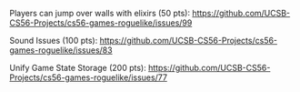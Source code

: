 Players can jump over walls with elixirs (50 pts): https://github.com/UCSB-CS56-Projects/cs56-games-roguelike/issues/99

Sound Issues (100 pts): https://github.com/UCSB-CS56-Projects/cs56-games-roguelike/issues/83

Unify Game State Storage (200 pts): https://github.com/UCSB-CS56-Projects/cs56-games-roguelike/issues/77
